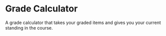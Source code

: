 # Grade Calculator
A grade calculator that takes your graded items and gives you your current standing in the course.

